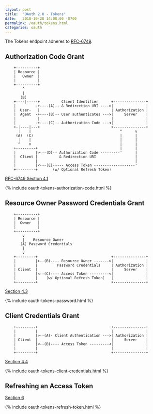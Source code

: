```yaml
---
layout: post
title:  "OAuth 2.0 - Tokens"
date:   2018-10-28 14:00:00 -0700
permalink: /oauth/tokens.html
categories: oauth
---
```


The Tokens endpoint adheres to [RFC-6749](https://tools.ietf.org/html/rfc6749).

## Authorization Code Grant

```text
    +----------+
    | Resource |
    |   Owner  |
    |          |
    +----------+
        ^
        |
       (B)
    +----|-----+          Client Identifier      +---------------+
    |         -+----(A)-- & Redirection URI ---->|               |
    |  User-   |                                 | Authorization |
    |  Agent  -+----(B)-- User authenticates --->|     Server    |
    |          |                                 |               |
    |         -+----(C)-- Authorization Code ---<|               |
    +-|----|---+                                 +---------------+
      |    |                                         ^      v
     (A)  (C)                                        |      |
      |    |                                         |      |
      ^    v                                         |      |
    +---------+                                      |      |
    |         |>---(D)-- Authorization Code ---------'      |
    |  Client |          & Redirection URI                  |
    |         |                                             |
    |         |<---(E)----- Access Token -------------------'
    +---------+       (w/ Optional Refresh Token)
```
[RFC-6749 Section 4.1](https://tools.ietf.org/html/rfc6749#section-4.1)

{% include oauth-tokens-authorization-code.html %}

## Resource Owner Password Credentials Grant

```text
    +----------+
    | Resource |
    |  Owner   |
    |          |
    +----------+
        v
        |    Resource Owner
       (A) Password Credentials
        |
        v
    +---------+                                  +---------------+
    |         |>--(B)---- Resource Owner ------->|               |
    |         |         Password Credentials     | Authorization |
    | Client  |                                  |     Server    |
    |         |<--(C)---- Access Token ---------<|               |
    |         |    (w/ Optional Refresh Token)   |               |
    +---------+                                  +---------------+
```
[Section 4.3](https://tools.ietf.org/html/rfc6749#section-4.3)

{% include oauth-tokens-password.html %}

## Client Credentials Grant

```text
    +---------+                                  +---------------+
    |         |                                  |               |
    |         |>--(A)- Client Authentication --->| Authorization |
    | Client  |                                  |     Server    |
    |         |<--(B)---- Access Token ---------<|               |
    |         |                                  |               |
    +---------+                                  +---------------+
```
[Section 4.4](https://tools.ietf.org/html/rfc6749#section-4.4)

{% include oauth-tokens-client-credentials.html %}

## Refreshing an Access Token

[Section 6](https://tools.ietf.org/html/rfc6749#section-6)

{% include oauth-tokens-refresh-token.html %}
